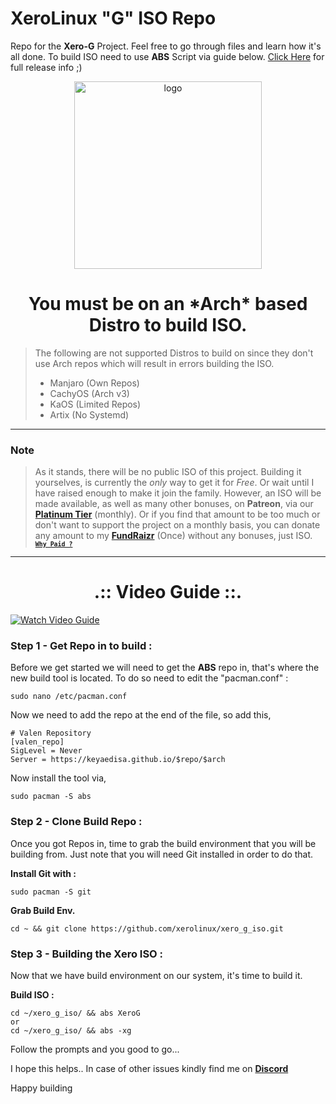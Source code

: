 # XeroLinux "G" ISO Repo

Repo for the **Xero-G** Project. Feel free to go through files and learn how it's all done. To build ISO need to use **ABS** Script via guide below. [Click Here](https://forum.xerolinux.xyz/thread-201.html) for full release info ;)

<p align="center">
    <img width="300" src="https://i.imgur.com/QWqMIsr.png" alt="logo">
</p>

<h1 align="center">You must be on an *Arch* based Distro to build ISO.</h1>

> The following are not supported Distros to build on since they
> don't use Arch repos which will result in errors building the ISO.
> - Manjaro (Own Repos)
> - CachyOS (Arch v3)
> - KaOS (Limited Repos)
> - Artix (No Systemd)
-----------------------------------------------------------------
### Note
> As it stands, there will be no public ISO of this project. Building it yourselves, is currently the *only* way to get it for *Free*. Or wait until I have raised enough to make it join the family. However, an ISO will be made available, as well as many other bonuses,
> on **Patreon**, via our [**Platinum Tier**](https://www.patreon.com/XeroLinux/membership) (monthly). Or if you find that amount to be too much or don't want to support the project on a monthly basis, you can donate any amount to my [**FundRaizr**](https://fnd.us/523mC5) (Once) without any bonuses, just ISO. <sup>[**`Why Paid ?`**](https://github.com/xerolinux/xero_g_iso/blob/main/support.md)</sup>
-----------------------------------------------------------------

<h1 align="center">.:: Video Guide ::.</h1>

<p align="center">

   <a href="https://youtu.be/DBU3pmeF9p8" target="_blank" title="Video Guide"><img src="https://i.imgur.com/GXx8Oq2.png" alt="Watch Video Guide" /></a>

</p>

### Step 1 - Get Repo in to build :

Before we get started we will need to get the **ABS** repo in, that's where the new build tool is located. To do so need to edit the "pacman.conf" :

```
sudo nano /etc/pacman.conf
```

Now we need to add the repo at the end of the file, so add this,
```
# Valen Repository
[valen_repo]
SigLevel = Never
Server = https://keyaedisa.github.io/$repo/$arch
```
Now install the tool via,
```
sudo pacman -S abs
```
### Step 2 - Clone Build Repo :

Once you got Repos in, time to grab the build environment that you will be building from. Just note that you will need Git installed in order to do that.

**Install Git with :**
```
sudo pacman -S git
```
**Grab Build Env.**
```
cd ~ && git clone https://github.com/xerolinux/xero_g_iso.git
```

### Step 3 - Building the Xero ISO :

Now that we have build environment on our system, it's time to build it.

**Build ISO :**
```
cd ~/xero_g_iso/ && abs XeroG
or
cd ~/xero_g_iso/ && abs -xg
```

Follow the prompts and you good to go...

I hope this helps.. In case of other issues kindly find me on [**Discord**](https://discord.gg/Xg6T78ahtK)

Happy building
